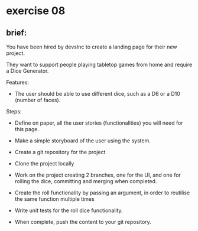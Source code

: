 # exercise 08
## brief:
You have been hired by devsInc to create a landing page for their
new project.

They want to support people playing tabletop games
from home and require a Dice Generator.


Features:

- The user should be able to use different dice, such as a D6 or a D10 (number of faces).

Steps:

- Define on paper, all the user stories (functionalities) you will need for this page.

- Make a simple storyboard of the user using the system.

- Create a git repository for the project

- Clone the project locally

- Work on the project creating 2 branches, one for the UI, and one for rolling the dice, committing and merging when completed.

- Create the roll functionality by passing an argument, in order to reutilise the same function multiple times

- Write unit tests for the roll dice functionality.

- When complete, push the content to your git repository.